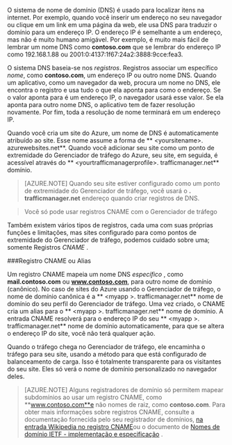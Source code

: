 O sistema de nome de domínio (DNS) é usado para localizar itens na internet. Por exemplo, quando você inserir um endereço no seu navegador ou clique em um link em uma página da web, ele usa DNS para traduzir o domínio para um endereço IP. O endereço IP é semelhante a um endereço, mas não é muito humano amigável. Por exemplo, é muito mais fácil de lembrar um nome DNS como **contoso.com** que se lembrar do endereço IP como 192.168.1.88 ou 2001:0:4137:1f67:24a2:3888:9cce:fea3.

O sistema DNS baseia-se nos *registros*. Registros associar um específico *nome*, como **contoso.com**, um endereço IP ou outro nome DNS. Quando um aplicativo, como um navegador da web, procura um nome no DNS, ele encontra o registro e usa tudo o que ela aponta para como o endereço. Se o valor aponta para é um endereço IP, o navegador usará esse valor. Se ela aponta para outro nome DNS, o aplicativo tem de fazer resolução novamente. Por fim, toda a resolução de nome terminará em um endereço IP.

Quando você cria um site do Azure, um nome de DNS é automaticamente atribuído ao site. Esse nome assume a forma de ** &lt;yoursitename&gt;. azurewebsites.net**. Quando você adicionar seu site como um ponto de extremidade do Gerenciador de tráfego do Azure, seu site, em seguida, é acessível através do ** &lt;yourtrafficmanagerprofile&gt;. trafficmanager.net** domínio.

> [AZURE.NOTE] Quando seu site estiver configurado como um ponto de extremidade do Gerenciador de tráfego, você usará o **. trafficmanager.net** endereço quando criar registros de DNS.

> Você só pode usar registros CNAME com o Gerenciador de tráfego

Também existem vários tipos de registros, cada uma com suas próprias funções e limitações, mas sites configurado para como pontos de extremidade do Gerenciador de tráfego, podemos cuidado sobre uma; somente Registros *CNAME* .

###<a name="cname-or-alias-record"></a>Registro CNAME ou Alias

Um registro CNAME mapeia um nome DNS *específico* , como **mail.contoso.com** ou **www.contoso.com**, para outro nome de domínio (canônico). No caso de sites do Azure usando o Gerenciador de tráfego, o nome de domínio canônica é a ** &lt;myapp >. trafficmanager.net** nome de domínio do seu perfil do Gerenciador de tráfego. Uma vez criado, o CNAME cria um alias para o ** &lt;myapp >. trafficmanager.net** nome de domínio. A entrada CNAME resolverá para o endereço IP do seu ** &lt;myapp >. trafficmanager.net** nome de domínio automaticamente, para que se altera o endereço IP do site, você não terá qualquer ação.

Quando o tráfego chega no Gerenciador de tráfego, ele encaminha o tráfego para seu site, usando a método para que está configurado de balanceamento de carga. Isso é totalmente transparente para os visitantes do seu site. Eles só verá o nome de domínio personalizado no navegador deles.

> [AZURE.NOTE] Alguns registradores de domínio só permitem mapear subdomínios ao usar um registro CNAME, como **www.contoso.com**e não nomes de raiz, como **contoso.com**. Para obter mais informações sobre registros CNAME, consulte a documentação fornecida pelo seu registrador de domínios, <a href="http://en.wikipedia.org/wiki/CNAME_record">na entrada Wikipedia no registro CNAME</a>ou o documento de <a href="http://tools.ietf.org/html/rfc1035">Nomes de domínio IETF - implementação e especificação</a> .
